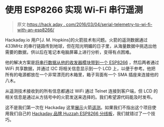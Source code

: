 # 使用 ESP8266 实现 Wi-Fi 串行遥测

> 原文:[https://hack aday . com/2016/03/04/serial-telemetry-to-wi-fi-with-an-esp8266/](https://hackaday.com/2016/03/04/serial-telemetry-to-wi-fi-with-an-esp8266/)

Hackaday.io 用户[J. M. Hopkins]的火箭技术有问题。火箭的遥测数据通过 433MHz 的串行链路传到地球，但在阳光明媚的日子里，从海量数据中挑选出他需要的数据，供以后在笔记本电脑屏幕上进行分析，变得有点困难。

他的解决方案是[将串行数据从他的收发器模块带到一个 ESP8266](https://hackaday.io/project/9937-70cm-serial-wifi-bridge) ，然后两者通过 WiFi 共享数据，并通过 I2C 将相关信息显示到一个 LCD 上，以便于参考。他把所有的电源都放在一个非常漂亮的木箱里，箱子背面有一个 SMA 插座来连接他的八木。

从遥测技术接收到的所有信息都通过 WiFi 通过 Telnet 连接到客户端，但 LCD 的相关信息是通过从方括号中的火箭发送来选择的。我们希望源代码能及时发布。

这不是我们第一次在 Hackaday 这里[展示](http://hackaday.com/2012/07/16/rocket-telemetry-from-uav-hardware/)火箭[遥测](http://hackaday.com/2011/02/17/model-rocket-radio-telemetry/)。如果我们不指出这个项目使用我们自己的 [Hackaday 品牌 Huzzah ESP8266 分线板](http://store.hackaday.com/products/huzzah)，我们就错过了一个技巧。